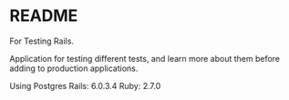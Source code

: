 # README

For Testing Rails.

Application for testing different tests, and learn more about them before adding to production applications.

Using Postgres
Rails: 6.0.3.4
Ruby: 2.7.0
